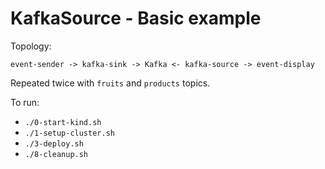 # KafkaSource - Basic example

Topology:

```
event-sender -> kafka-sink -> Kafka <- kafka-source -> event-display
```

Repeated twice with `fruits` and `products` topics.

To run:

- `./0-start-kind.sh`
- `./1-setup-cluster.sh`
- `./3-deploy.sh`
- `./8-cleanup.sh`
